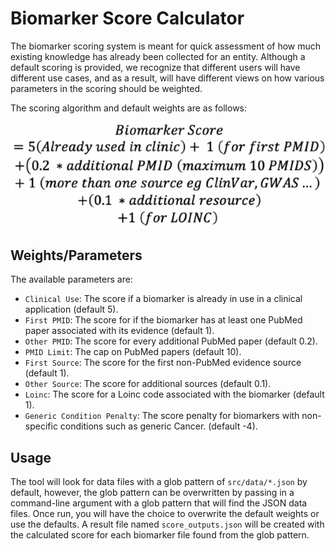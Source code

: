 # Biomarker Score Calculator

The biomarker scoring system is meant for quick assessment of how much existing knowledge has already been collected for an entity. Although a default scoring is provided, we recognize that different users will have different use cases, and as a result, will have different views on how various parameters in the scoring should be weighted.

The scoring algorithm and default weights are as follows: 

![Default Algorithm](./imgs/biomarker_scoring.png)

## Weights/Parameters

The available parameters are: 

- `Clinical Use`: The score if a biomarker is already in use in a clinical application (default 5).
- `First PMID`: The score for if the biomarker has at least one PubMed paper associated with its evidence (default 1).
- `Other PMID`: The score for every additional PubMed paper (default 0.2).
- `PMID Limit`: The cap on PubMed papers (default 10). 
- `First Source`: The score for the first non-PubMed evidence source (default 1).
- `Other Source`: The score for additional sources (default 0.1).
- `Loinc`: The score for a Loinc code associated with the biomarker (default 1).
- `Generic Condition Penalty`: The score penalty for biomarkers with non-specific conditions such as generic Cancer. (default -4).

## Usage

The tool will look for data files with a glob pattern of `src/data/*.json` by default, however, the glob pattern can be overwritten by passing in a command-line argument with a glob pattern that will find the JSON data files. Once run, you will have the choice to overwrite the default weights or use the defaults. A result file named `score_outputs.json` will be created with the calculated score for each biomarker file found from the glob pattern.
